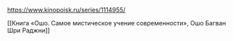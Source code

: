 https://www.kinopoisk.ru/series/1114955/


[[Книга «Ошо. Самое мистическое учение современности», Ошо Багван Шри Раджни]]